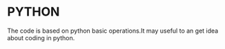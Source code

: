 # PYTHON
The code is based on python basic operations.It may useful to an get idea about coding in python.
